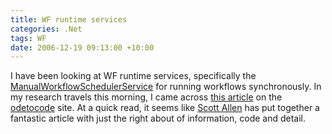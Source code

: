 ```yaml
---
title: WF runtime services
categories: .Net
tags: WF
date: 2006-12-19 09:13:00 +10:00
---
```


I have been looking at WF runtime services, specifically the [ManualWorkflowSchedulerService][0] for running workflows synchronously. In my research travels this morning, I came across [this article][1] on the [odetocode][2] site. At a quick read, it seems like [Scott Allen][3] has put together a fantastic article with just the right about of information, code and detail.

[0]: http://msdn2.microsoft.com/en-gb/library/system.workflow.runtime.hosting.manualworkflowschedulerservice.aspx
[1]: http://www.odetocode.com/Articles/457.aspx
[2]: http://www.odetocode.com/
[3]: http://odetocode.com/blogs/scott/default.aspx
